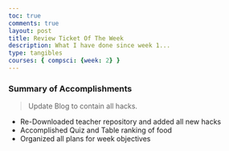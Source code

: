 ```yaml
---
toc: true
comments: true
layout: post
title: Review Ticket Of The Week
description: What I have done since week 1... 
type: tangibles
courses: { compsci: {week: 2} }
---
```


### Summary of Accomplishments
> Update Blog to contain all hacks.  
- Re-Downloaded teacher repository and added all new hacks
- Accomplished Quiz and Table ranking of food 
- Organized all plans for week objectives